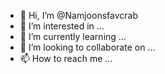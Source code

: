 - 👋 Hi, I’m @Namjoonsfavcrab
- 👀 I’m interested in ...
- 🌱 I’m currently learning ...
- 💞️ I’m looking to collaborate on ...
- 📫 How to reach me ...

<!---
Namjoonsfavcrab/Namjoonsfavcrab is a ✨ special ✨ repository because its `README.md` (this file) appears on your GitHub profile.
You can click the Preview link to take a look at your changes.
--->
